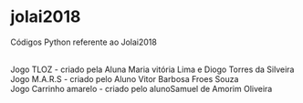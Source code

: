 # jolai2018
Códigos Python referente ao Jolai2018

<br>Jogo TLOZ - criado pela Aluna Maria vitória Lima e Diogo Torres da Silveira
<br>Jogo M.A.R.S - criado pelo Aluno Vitor Barbosa Froes Souza
<br>Jogo Carrinho amarelo - criado pelo alunoSamuel de Amorim Oliveira
